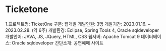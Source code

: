 # Ticketone

1.프로젝트명: TicketOne
구분: 웹개발
개발인원: 3명
개발기간: 2023.01.16. ~ 2023.02.28. (약 6주)
개발환경: Eclipse, Spring Tools 4, Oracle sqldeveloper
개발언어: JAVA, JS, JQuery, HTML, CSS
웹서버: Apache Tomcat 9
데이터베이스: Oracle sqldeveloper
간단소개: 공연예매 사이트
